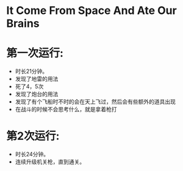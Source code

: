 # It Come From Space And Ate Our Brains
# 第一次运行:
  * 时长21分钟。
  * 发现了地雷的用法
  * 死了4，5次
  * 发现了炮台的用法
  * 发现了有个飞船时不时的会在天上飞过，然后会有些额外的道具出现
  * 在战斗的时候不会思考什么，就是拿着枪打
# 第2次运行:
  * 时长24分钟。
  * 连续升级机关枪，直到通关。

